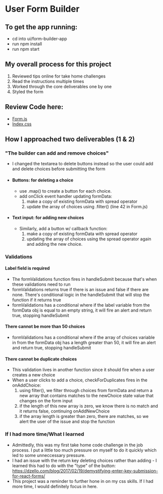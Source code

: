 # User Form Builder 
## To get the app running:
  - cd into ui/form-builder-app
  - run npm install
  - run npm start
## My overall process for this project
1. Reviewed tips online for take home challenges
2. Read the instructions multiple times
3. Worked through the core deliverables one by one
4. Styled the form

## Review Code here:
- [Form.js](./src/components/Form.js)
- [Index.css](./src/index.css)

## <b>How I approached two deliverables (1 & 2)</b>
### <b>"The builder can add and remove choices"</b>

- I changed the textarea to delete buttons instead so the user could add and delete choices before submitting the form
- #### Buttons: for deleting a choice
    - use .map() to create a button for each choice. 
    - add onClick event handler updating formData:
        1. make a copy of existing formData with spread operator
        2. update the array of choices using .filter() (line 42 in Form.js)
- #### Text input: for adding new choices
    - Similarly, add a button w/ callback function: 
        1. make a copy of existing formData with spread operator
        2. updating the array of choices using the spread operator again and adding the new choice.

### <b>Validations</b>

#### Label field is required 
- The formValidations function fires in handleSubmit because that's when these validations need to run
- formValidations returns true if there is an issue and false if there are none. There's conditional logic in the handleSubmit that will stop the function if it returns true
- formValidations has a conditional where if the label variable from the formData obj is equal to an empty string, it will fire an alert and return true, stopping handleSubmit

#### There cannot be more than 50 choices 
- formValidations has a conditional where if the array of choices variable in from the formData obj has a length greater than 50, it will fire an alert and return true, stopping handleSubmit

#### There cannot be duplicate choices
- This validation lives in another function since it should fire when a user creates a new choice
- When a user clicks to add a choice, checkForDuplicates fires in the onAddChoice: 
    1. using filter(), we filter through choices from formData and return a new array that contains matches to the newChoice state value that changes on the form input
    2. if the length of this new array is zero, we know there is no match and it returns false, continuing onAddNewChoice
    3. if the array length is greater than zero, there are matches, so we alert the user of the issue and stop the function

### <b>If I had more time/What I learned</b>

- Admittedly, this was my first take home code challenge in the job process. I put a little too much pressure on myself to do it quickly which led to some unneccessary pressure.
- I had an issue with the return key deleting choices rather than adding - I learned this had to do with the "type" of the button: https://dzello.com/blog/2017/02/19/demystifying-enter-key-submission-for-react-forms/
- This project was a reminder to further hone in on my css skills. If I had more time, I would definitely focus in here.

